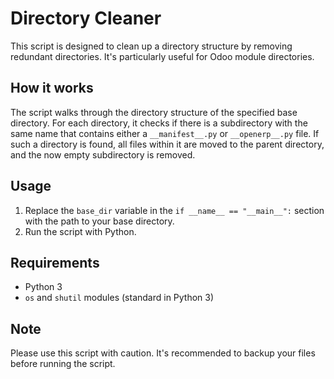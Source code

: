 # Directory Cleaner

This script is designed to clean up a directory structure by removing redundant directories. It's particularly useful for Odoo module directories.

## How it works

The script walks through the directory structure of the specified base directory. For each directory, it checks if there is a subdirectory with the same name that contains either a `__manifest__.py` or `__openerp__.py` file. If such a directory is found, all files within it are moved to the parent directory, and the now empty subdirectory is removed.

## Usage

1. Replace the `base_dir` variable in the `if __name__ == "__main__":` section with the path to your base directory.
2. Run the script with Python.

## Requirements

- Python 3
- `os` and `shutil` modules (standard in Python 3)

## Note

Please use this script with caution. It's recommended to backup your files before running the script.
